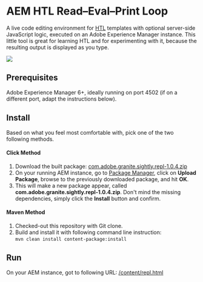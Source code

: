 # AEM HTL Read–Eval–Print Loop

A live code editing environment for [HTL](https://docs.adobe.com/docs/en/htl.html) templates with optional server-side JavaScript logic, executed on an Adobe Experience Manager instance. This little tool is great for learning HTL and for experimenting with it, because the resulting output is displayed as you type.

![](https://raw.githubusercontent.com/wiki/adobe-marketing-cloud/aem-htl-repl/screenshots/repl.png)

## Prerequisites

Adobe Experience Manager 6+, ideally running on port 4502 (if on a different port, adapt the instructions below).

## Install

Based on what you feel most comfortable with, pick one of the two following methods.

#### Click Method

1. Download the built package:
[com.adobe.granite.sightly.repl-1.0.4.zip](https://github.com/Adobe-Marketing-Cloud/aem-htl-repl/releases/download/aem-sightly-repl-1.0.4/com.adobe.granite.sightly.repl-1.0.4.zip)
2. On your running AEM instance, go to [Package Manager](http://localhost:4502/crx/packmgr), click on **Upload Package**, browse to the previously downloaded package, and hit **OK**.
3. This will make a new package appear, called **com.adobe.granite.sightly.repl-1.0.4.zip**. Don't mind the missing dependencies, simply click the **Install** button and confirm.

#### Maven Method

1. Checked-out this repository with Git clone.
2. Build and install it with following command line instruction:  
  ```mvn clean install content-package:install```

## Run

On your AEM instance, got to following URL: [/content/repl.html](http://localhost:4502/content/repl.html)
